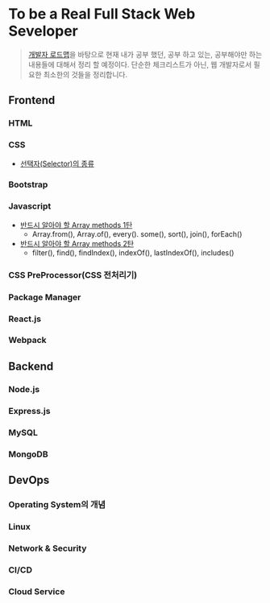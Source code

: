 #  To be a Real Full Stack Web Seveloper  
> [개발자 로드맵](https://github.com/kamranahmedse/developer-roadmap)을 바탕으로 현재 내가 공부 했던, 공부 하고 있는, 공부해야만 하는 내용들에 대해서 정리 할 예정이다.
> 단순한 체크리스트가 아닌, 웹 개발자로서 필요한 최소한의 것들을 정리합니다.

## Frontend
### HTML
### CSS
- [선택자(Selector)의 종류](CSS/selector.md)

### Bootstrap

### Javascript
- [반드시 알아야 할 Array methods 1탄](JavaScript/arrayMethod1.md)
    - Array.from(), Array.of(), every(). some(), sort(), join(), forEach()   
- [반드시 알아야 할 Array methods 2탄](JavaScript/arrayMethod2.md)
    - filter(), find(), findIndex(), indexOf(), lastIndexOf(),  includes()
### CSS PreProcessor(CSS 전처리기)
### Package Manager
### React.js
### Webpack

## Backend
### Node.js
### Express.js
### MySQL
### MongoDB

## DevOps
### Operating System의 개념
### Linux
### Network & Security
### CI/CD
### Cloud Service

